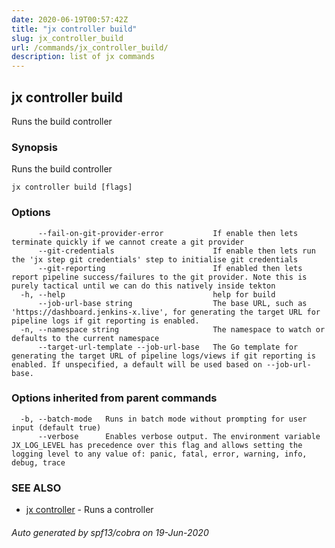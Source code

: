 ```yaml
---
date: 2020-06-19T00:57:42Z
title: "jx controller build"
slug: jx_controller_build
url: /commands/jx_controller_build/
description: list of jx commands
---
```

## jx controller build

Runs the build controller

### Synopsis

Runs the build controller

```
jx controller build [flags]
```

### Options

```
      --fail-on-git-provider-error           If enable then lets terminate quickly if we cannot create a git provider
      --git-credentials                      If enable then lets run the 'jx step git credentials' step to initialise git credentials
      --git-reporting                        If enabled then lets report pipeline success/failures to the git provider. Note this is purely tactical until we can do this natively inside tekton
  -h, --help                                 help for build
      --job-url-base string                  The base URL, such as 'https://dashboard.jenkins-x.live', for generating the target URL for pipeline logs if git reporting is enabled.
  -n, --namespace string                     The namespace to watch or defaults to the current namespace
      --target-url-template --job-url-base   The Go template for generating the target URL of pipeline logs/views if git reporting is enabled. If unspecified, a default will be used based on --job-url-base.
```

### Options inherited from parent commands

```
  -b, --batch-mode   Runs in batch mode without prompting for user input (default true)
      --verbose      Enables verbose output. The environment variable JX_LOG_LEVEL has precedence over this flag and allows setting the logging level to any value of: panic, fatal, error, warning, info, debug, trace
```

### SEE ALSO

* [jx controller](/commands/jx_controller/)	 - Runs a controller

###### Auto generated by spf13/cobra on 19-Jun-2020
